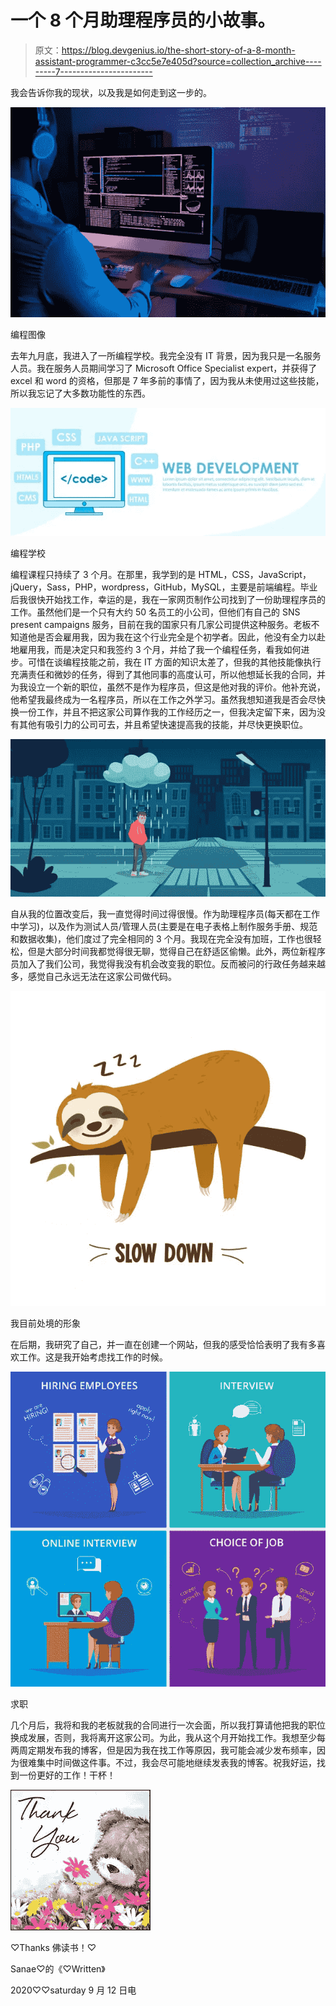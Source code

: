 # 一个 8 个月助理程序员的小故事。

> 原文：<https://blog.devgenius.io/the-short-story-of-a-8-month-assistant-programmer-c3cc5e7e405d?source=collection_archive---------7----------------------->

我会告诉你我的现状，以及我是如何走到这一步的。

![](img/0ea9593cde5094f802e64d5613255962.png)

编程图像

去年九月底，我进入了一所编程学校。我完全没有 IT 背景，因为我只是一名服务人员。我在服务人员期间学习了 Microsoft Office Specialist expert，并获得了 excel 和 word 的资格，但那是 7 年多前的事情了，因为我从未使用过这些技能，所以我忘记了大多数功能性的东西。

![](img/2fe1abdceb097ed1518feb780fcf8e3a.png)

编程学校

编程课程只持续了 3 个月。在那里，我学到的是 HTML，CSS，JavaScript，jQuery，Sass，PHP，wordpress，GitHub，MySQL，主要是前端编程。毕业后我很快开始找工作，幸运的是，我在一家网页制作公司找到了一份助理程序员的工作。虽然他们是一个只有大约 50 名员工的小公司，但他们有自己的 SNS present campaigns 服务，目前在我的国家只有几家公司提供这种服务。老板不知道他是否会雇用我，因为我在这个行业完全是个初学者。因此，他没有全力以赴地雇用我，而是决定只和我签约 3 个月，并给了我一个编程任务，看我如何进步。可惜在谈编程技能之前，我在 IT 方面的知识太差了，但我的其他技能像执行充满责任和微妙的任务，得到了其他同事的高度认可，所以他想延长我的合同，并为我设立一个新的职位，虽然不是作为程序员，但这是他对我的评价。他补充说，他希望我最终成为一名程序员，所以在工作之外学习。虽然我想知道我是否会尽快换一份工作，并且不把这家公司算作我的工作经历之一，但我决定留下来，因为没有其他有吸引力的公司可去，并且希望快速提高我的技能，并尽快更换职位。

![](img/a86ecd54ba04ac24e07698dd46b45128.png)

自从我的位置改变后，我一直觉得时间过得很慢。作为助理程序员(每天都在工作中学习)，以及作为测试人员/管理人员(主要是在电子表格上制作服务手册、规范和数据收集)，他们度过了完全相同的 3 个月。我现在完全没有加班，工作也很轻松，但是大部分时间我都觉得很无聊，觉得自己在舒适区偷懒。此外，两位新程序员加入了我们公司，我觉得我没有机会改变我的职位。反而被问的行政任务越来越多，感觉自己永远无法在这家公司做代码。

![](img/f0d6e81454f033a4063db2c5fdcf6f48.png)

我目前处境的形象

在后期，我研究了自己，并一直在创建一个网站，但我的感受恰恰表明了我有多喜欢工作。这是我开始考虑找工作的时候。

![](img/807ca4873c38c508eed6c518800703f8.png)

求职

几个月后，我将和我的老板就我的合同进行一次会面，所以我打算请他把我的职位换成发展，否则，我将离开这家公司。为此，我从这个月开始找工作。我想至少每两周定期发布我的博客，但是因为我在找工作等原因，我可能会减少发布频率，因为很难集中时间做这件事。不过，我会尽可能地继续发表我的博客。祝我好运，找到一份更好的工作！干杯！

![](img/69e89a645bce4ddddb1092f061695ba2.png)

♡Thanks 佛读书！️♡

Sanae♡的《♡Written》

2020♡♡saturday 9 月 12 日电